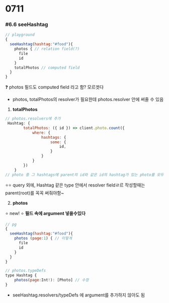 # 0711

### #6.6 seeHashtag

```js
// playground 
{
  seeHashtag(hashtag:"#food"){
    photos { // relation field(?)
      file
      id
    }
    totalPhotos // computed field
  }
}
```

❓ photos 필드도 computed field 라고 함? 모르겟다

- photos, totalPhotos의 resolver가 필요한데 photos.resolver 안에 써줄 수 있음

1. **totalPhotos**

```js
// photos.resolvers에 추가
 Hashtag: {
        totalPhotos: ({ id }) => client.photo.count({
            where: {
                hashtags: {
                    some: {
                        id,
                    }
                }
            }
        })
    }
// photo 중 그 hashtags에 parent의 id와 같은 id의 hashtag가 있는 photo를 모두 count
```

⭐⭐ query 외에, Hashtag 같은 type 안에서 resolver fieldㄹ르 작성할때는 parent(root)를 꼭꼭 써줘야함~



2. **photos**

⭐ new! ⭐ **필드 속에 argument 넣을수있다**

```js
// pg
{
  seeHashtag(hashtag:"#food"){
    photos (page:1) { // 이렇게
      file
      id
    }
  }
}

// photos.typeDefs
type Hashtag {
    photos(page:Int!): [Photo] // 수정
}
```

- seeHashtag.resolvers/typeDefs 에 argument를 추가하지 않아도 됨
